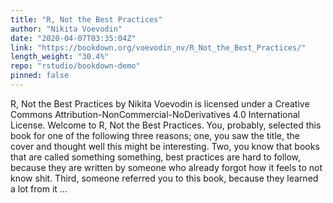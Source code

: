 ```yaml
---
title: "R, Not the Best Practices"
author: "Nikita Voevodin"
date: "2020-04-07T03:35:04Z"
link: "https://bookdown.org/voevodin_nv/R_Not_the_Best_Practices/"
length_weight: "30.4%"
repo: "rstudio/bookdown-demo"
pinned: false
---
```


R, Not the Best Practices by Nikita Voevodin is licensed under a Creative Commons Attribution-NonCommercial-NoDerivatives 4.0 International License. Welcome to R, Not the Best Practices. You, probably, selected this book for one of the following three reasons; one, you saw the title, the cover and thought well this might be interesting. Two, you know that books that are called something something, best practices are hard to follow, because they are written by someone who already forgot how it feels to not know shit. Third, someone referred you to this book, because they learned a lot from it ...
